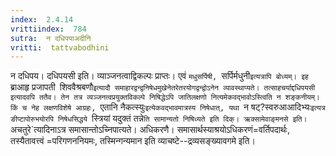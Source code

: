 ```yaml
---
index:  2.4.14
vrittiindex:  784
sutra:  न दधिपयाअदीनि
vritti:  tattvabodhini 
---
```


न दधिपय। दधिपयसी इति। व्याञ्जनत्वाद्विकल्पः प्राप्तः। एवं `मधुसर्पिषी, `सर्पिर्मधुनी`इत्यत्रापि बोध्यम्। इह `ब्राआहृ प्रजापती` `शिववैश्रबणौ`इत्यादौ समाहारद्वन्द्वनिषेधमुखेनेतरेतरयोगद्वन्द्वोऽनेन व्यावस्थाप्यते। तत्साहचर्याद्दधिपयसी इत्यादवपि ततैव। तेन तत्र व्यञ्जनत्वप्रयुक्तविकल्पे निषिद्धेऽपि जातिलक्षणो नित्यमेकवद्भावोऽस्त्विति न शङ्कनीयम्। किं च नेह लक्षणविशेषे आग्रहः, `एतानि नैकत्स्युः`इत्येकवद्भावमात्रस्य निषेधात्, यथा `न षट्?स्वरुआआदिभ्यः`इत्यत्र ङीप्टापोरुभयोरपि निषेधसिद्धये `स्त्रियां यदुक्तं तन्ने`ति सामान्यतो निषिध्यते इति दिक्। ऋक्सामेवाङ्मनसे इति। `अचतुरे`त्यादिनाऽत्र समासान्तोऽच्निपात्यते। अधिकरणै। समासार्थस्याश्रयोऽधिकरणं=वर्तिपदार्थः, तस्यैतावत्त्वं =परिगणननियमः, तस्मिन्गन्यमान इति व्याचष्टे--द्रव्यसङ्ख्यावगमे इति।

